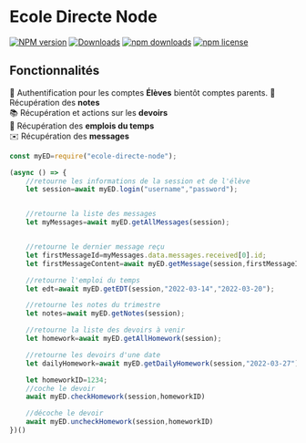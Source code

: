 # Ecole Directe Node


[![NPM version][npm-image]][npm-url] [![Downloads][downloads-image]][npm-url] [![npm downloads][npm-dt]][npm-url] [![npm license](https://img.shields.io/npm/l/ecole-directe-node.svg)][npm-url]

## Fonctionnalités

🔐 Authentification pour les comptes **Élèves** bientôt comptes parents.
📑 Récupération des **notes**  
📚 Récupération et actions sur les **devoirs**  
📅 Récupération des **emplois du temps**  
✉️ Récupération des **messages**  

```js
const myED=require("ecole-directe-node");

(async () => {
    //retourne les informations de la session et de l'élève
    let session=await myED.login("username","password");


    //retourne la liste des messages
    let myMessages=await myED.getAllMessages(session);


    //retourne le dernier message reçu
    let firstMessageId=myMessages.data.messages.received[0].id;
    let firstMessageContent=await myED.getMessage(session,firstMessageId);

    //retourne l'emploi du temps
    let edt=await myED.getEDT(session,"2022-03-14","2022-03-20");

    //retourne les notes du trimestre
    let notes=await myED.getNotes(session);

    //retourne la liste des devoirs à venir
    let homework=await myED.getAllHomework(session);

    //retourne les devoirs d'une date
    let dailyHomework=await myED.getDailyHomework(session,"2022-03-27")

    let homeworkID=1234;
    //coche le devoir
    await myED.checkHomework(session,homeworkID)

    //décoche le devoir
    await myED.uncheckHomework(session,homeworkID)
})()
```

[npm-url]:https://npmjs.org/package/ecole-directe-node
[downloads-image]:http://img.shields.io/npm/dm/ecole-directe-node.svg
[npm-image]:http://img.shields.io/npm/v/ecole-directe-node.svg
[npm-dt]:https://img.shields.io/npm/dt/ecole-directe-node.svg